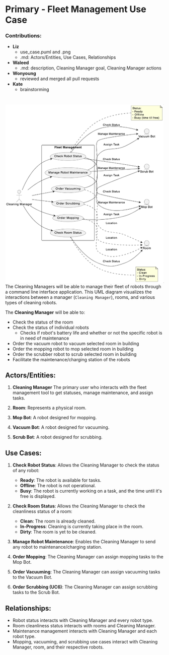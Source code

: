 # Primary - Fleet Management Use Case

### Contributions:
* **Liz**
    - use_case.puml and .png
    - .md: Actors/Entities, Use Cases, Relationships
* **Waleed** 
    - .md: description, Cleaning Manager goal, Cleaning Manager actions 
* **Wonyoung**
    - reviewed and merged all pull requests 
* **Kate**
    - brainstorming


#
![Diagram Description](images/use_case.png)
The Cleaning Managers will be able to manage their fleet of robots through a command line interface application. This UML diagram visualizes the interactions between a manager (`Cleaning Manager`), rooms, and various types of cleaning robots.


The **Cleaning Manager** will be able to:

* Check the status of the room
* Check the status of individual robots
    - Checks if robot's battery life and whether or not the specific robot is in need of maintenance
* Order the vacuum robot to vacuum selected room in building
* Order the mopping robot to mop selected room in building
* Order the scrubber robot to scrub selected room in building
* Facilitate the maintenance/charging station of the robots


## Actors/Entities:

1. **Cleaning Manager** The primary user who interacts with the fleet management tool to get statuses, manage maintenance, and assign tasks.
   
2. **Room**: Represents a physical room.
   
3. **Mop Bot**: A robot designed for mopping.
   
4. **Vacuum Bot**: A robot designed for vacuuming.
   
5. **Scrub Bot**: A robot designed for scrubbing.

## Use Cases:

1. **Check Robot Status**: Allows the Cleaning Manager to check the status of any robot:
    - **Ready**: The robot is available for tasks.
    - **Offline**: The robot is not operational.
    - **Busy**: The robot is currently working on a task, and the time until it's free is displayed.

2. **Check Room Status**: Allows the Cleaning Manager to check the cleanliness status of a room:
    - **Clean**: The room is already cleaned.
    - **In-Progress**: Cleaning is currently taking place in the room.
    - **Dirty**: The room is yet to be cleaned.

3. **Manage Robot Maintenance**: Enables the Cleaning Manager to send any robot to maintenance/charging station.

4. **Order Mopping**: The Cleaning Manager can assign mopping tasks to the Mop Bot.

5. **Order Vacuuming**: The Cleaning Manager can assign vacuuming tasks to the Vacuum Bot.

6. **Order Scrubbing (UC6)**: The Cleaning Manager can assign scrubbing tasks to the Scrub Bot.

## Relationships:

- Robot status interacts with Cleaning Manager and every robot type.
- Room cleanliness status interacts with rooms and Cleaning Manager.
- Maintenance management interacts with Cleaning Manager and each robot type.
- Mopping, vacuuming, and scrubbing use cases interact with Cleaning Manager, room, and their respective robots.

